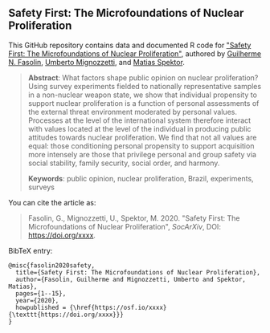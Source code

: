## Safety First: The Microfoundations of Nuclear Proliferation

This GitHub repository contains data and documented R code for ["Safety First: The Microfoundations of Nuclear Proliferation"](https://doi.org/xxxx), authored by [Guilherme N. Fasolin](https://github.com/GuilhermeFasolin), [Umberto Mignozzetti](http://umbertomig.com), and [Matias Spektor](https://www.matiasspektor.com/).

> **Abstract**: What factors shape public opinion on nuclear proliferation? Using survey experiments fielded to nationally representative samples in a non-nuclear weapon state, we show that individual propensity to support nuclear proliferation is a function of personal assessments of the external threat environment moderated by personal values. Processes at the level of the international system therefore interact with values located at the level of the individual in producing public attitudes towards nuclear proliferation. We find that not all values are equal: those conditioning personal propensity to support acquisition more intensely are those that privilege personal and group safety via social stability, family security, social order, and harmony. 
>
> **Keywords**: public opinion, nuclear proliferation, Brazil, experiments, surveys

You can cite the article as: 

> Fasolin, G., Mignozzetti, U., Spektor, M. 2020. "Safety First: The Microfoundations of Nuclear Proliferation", _SocArXiv_, DOI: <https://doi.org/xxxx>.

BibTeX entry:

```
@misc{fasolin2020safety,
  title={Safety First: The Microfoundations of Nuclear Proliferation},
  author={Fasolin, Guilherme and Mignozzetti, Umberto and Spektor, Matias},
  pages={1--15},
  year={2020},
  howpublished = {\href{https://osf.io/xxxx}{\texttt{https://doi.org/xxxx}}}
}
```
